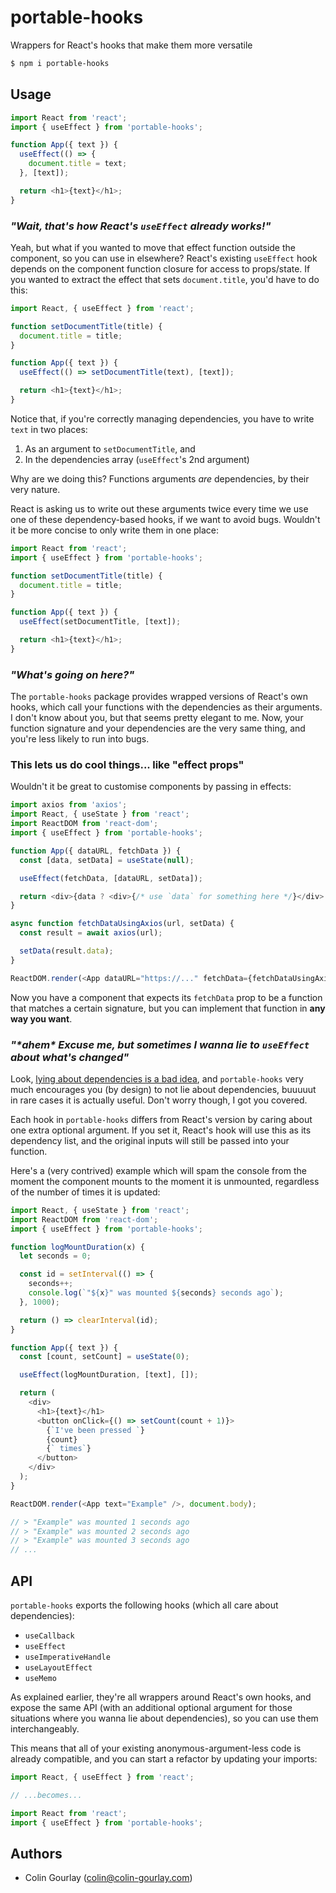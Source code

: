 # portable-hooks

Wrappers for React's hooks that make them more versatile

```sh
$ npm i portable-hooks
```

## Usage

```js
import React from 'react';
import { useEffect } from 'portable-hooks';

function App({ text }) {
  useEffect(() => {
    document.title = text;
  }, [text]);

  return <h1>{text}</h1>;
}
```

### _"Wait, that's how React's `useEffect` already works!"_

Yeah, but what if you wanted to move that effect function outside the component, so you can use in elsewhere? React's existing `useEffect` hook depends on the component function closure for access to props/state. If you wanted to extract the effect that sets `document.title`, you'd have to do this:

```js
import React, { useEffect } from 'react';

function setDocumentTitle(title) {
  document.title = title;
}

function App({ text }) {
  useEffect(() => setDocumentTitle(text), [text]);

  return <h1>{text}</h1>;
}
```

Notice that, if you're correctly managing dependencies, you have to write `text` in two places:

1. As an argument to `setDocumentTitle`, and
2. In the dependencies array (`useEffect`'s 2nd argument)

Why are we doing this? Functions arguments _are_ dependencies, by their very nature.

React is asking us to write out these arguments twice every time we use one of these dependency-based hooks, if we want to avoid bugs. Wouldn't it be more concise to only write them in one place:

```js
import React from 'react';
import { useEffect } from 'portable-hooks';

function setDocumentTitle(title) {
  document.title = title;
}

function App({ text }) {
  useEffect(setDocumentTitle, [text]);

  return <h1>{text}</h1>;
}
```

### _"What's going on here?"_

The `portable-hooks` package provides wrapped versions of React's own hooks, which call your functions with the dependencies as their arguments. I don't know about you, but that seems pretty elegant to me. Now, your function signature and your dependencies are the very same thing, and you're less likely to run into bugs.

### This lets us do cool things... like "effect props"

Wouldn't it be great to customise components by passing in effects:

```js
import axios from 'axios';
import React, { useState } from 'react';
import ReactDOM from 'react-dom';
import { useEffect } from 'portable-hooks';

function App({ dataURL, fetchData }) {
  const [data, setData] = useState(null);

  useEffect(fetchData, [dataURL, setData]);

  return <div>{data ? <div>{/* use `data` for something here */}</div> : 'Loading...'}</div>;
}

async function fetchDataUsingAxios(url, setData) {
  const result = await axios(url);

  setData(result.data);
}

ReactDOM.render(<App dataURL="https://..." fetchData={fetchDataUsingAxios} />, document.body);
```

Now you have a component that expects its `fetchData` prop to be a function that matches a certain signature, but you can implement that function in **any way you want**.

### _"\*ahem\* Excuse me, but sometimes I wanna lie to `useEffect` about what's changed"_

Look, [lying about dependencies is a bad idea](https://overreacted.io/a-complete-guide-to-useeffect/#dont-lie-to-react-about-dependencies), and `portable-hooks` very much encourages you (by design) to not lie about dependencies, buuuuut in rare cases it is actually useful. Don't worry though, I got you covered.

Each hook in `portable-hooks` differs from React's version by caring about one extra optional argument. If you set it, React's hook will use this as its dependency list, and the original inputs will still be passed into your function.

Here's a (very contrived) example which will spam the console from the moment the component mounts to the moment it is unmounted, regardless of the number of times it is updated:

```js
import React, { useState } from 'react';
import ReactDOM from 'react-dom';
import { useEffect } from 'portable-hooks';

function logMountDuration(x) {
  let seconds = 0;

  const id = setInterval(() => {
    seconds++;
    console.log(`"${x}" was mounted ${seconds} seconds ago`);
  }, 1000);

  return () => clearInterval(id);
}

function App({ text }) {
  const [count, setCount] = useState(0);

  useEffect(logMountDuration, [text], []);

  return (
    <div>
      <h1>{text}</h1>
      <button onClick={() => setCount(count + 1)}>
        {`I've been pressed `}
        {count}
        {` times`}
      </button>
    </div>
  );
}

ReactDOM.render(<App text="Example" />, document.body);

// > "Example" was mounted 1 seconds ago
// > "Example" was mounted 2 seconds ago
// > "Example" was mounted 3 seconds ago
// ...
```

## API

`portable-hooks` exports the following hooks (which all care about dependencies):

- `useCallback`
- `useEffect`
- `useImperativeHandle`
- `useLayoutEffect`
- `useMemo`

As explained earlier, they're all wrappers around React's own hooks, and expose the same API (with an additional optional argument for those situations where you wanna lie about dependencies), so you can use them interchangeably.

This means that all of your existing anonymous-argument-less code is already compatible, and you can start a refactor by updating your imports:

```js
import React, { useEffect } from 'react';

// ...becomes...

import React from 'react';
import { useEffect } from 'portable-hooks';
```

## Authors

- Colin Gourlay ([colin@colin-gourlay.com](mailto:colin@colin-gourlay.com))
